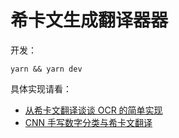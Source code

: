 # 希卡文生成翻译器器

开发：

```
yarn && yarn dev
```

具体实现请看：

- [从希卡文翻译谈谈 OCR 的简单实现](https://juejin.cn/post/6941003131891220517)
- [CNN 手写数字分类与希卡文翻译](https://juejin.cn/post/7015918983723352077)
